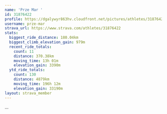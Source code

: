 ```yaml
---
name: 'Prze Mar '
id: 31876422
profile: https://dgalywyr863hv.cloudfront.net/pictures/athletes/31876422/22548952/4/large.jpg
username: prze-mar
strava_url: https://www.strava.com/athletes/31876422
stats:
  biggest_ride_distance: 180.04km
  biggest_climb_elevation_gain: 979m
  recent_ride_totals:
    count: 11
    distance: 370.38km
    moving_time: 13h 01m
    elevation_gain: 3390m
  ytd_ride_totals:
    count: 130
    distance: 4879km
    moving_time: 196h 12m
    elevation_gain: 33190m
layout: strava_member
--- 
```

...
